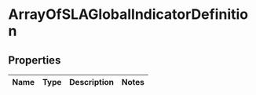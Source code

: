 # ArrayOfSLAGlobalIndicatorDefinition

## Properties
Name | Type | Description | Notes
------------ | ------------- | ------------- | -------------
